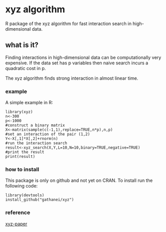 # xyz algorithm

R package of the xyz algorithm for fast interaction search in high-dimensional data.

## what is it?

Finding interactions in high-dimensional data can be computationally very expensive. If the data set
has p variables then naive search incurs a quadratic cost in p.

The xyz algorithm finds strong interaction in almost linear time.

### example

A simple example in R:
```
library(xyz)
n<-300
p<-1000
#construct a binary matrix
X<-matrix(sample(c(-1,1),replace=TRUE,n*p),n,p)
#set an interaction of the pair (1,2)
Y<-X[,1]*X[,2]+rnorm(n)
#run the interaction search
result<-xyz_search(X,Y,L=10,N=10,binary=TRUE,negative=TRUE)
#print the result
print(result)
```

### how to install

This package is only on github and not yet on CRAN. To install run the following code:

```
library(devtools)
install_github("gathanei/xyz")
```

### reference

[xyz-paper](https://arxiv.org/abs/1610.05108)
